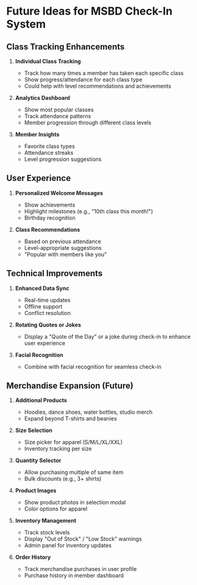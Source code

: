 # Future Ideas for MSBD Check-In System

## Class Tracking Enhancements
1. **Individual Class Tracking**
   - Track how many times a member has taken each specific class
   - Show progress/attendance for each class type
   - Could help with level recommendations and achievements

2. **Analytics Dashboard**
   - Show most popular classes
   - Track attendance patterns
   - Member progression through different class levels

3. **Member Insights**
   - Favorite class types
   - Attendance streaks
   - Level progression suggestions

## User Experience
1. **Personalized Welcome Messages**
   - Show achievements
   - Highlight milestones (e.g., "10th class this month!")
   - Birthday recognition

2. **Class Recommendations**
   - Based on previous attendance
   - Level-appropriate suggestions
   - "Popular with members like you"

## Technical Improvements
1. **Enhanced Data Sync**
   - Real-time updates
   - Offline support
   - Conflict resolution

2. **Rotating Quotes or Jokes**
   - Display a "Quote of the Day" or a joke during check-in to enhance user experience

3. **Facial Recognition**
   - Combine with facial recognition for seamless check-in

## Merchandise Expansion (Future)
1. **Additional Products**
   - Hoodies, dance shoes, water bottles, studio merch
   - Expand beyond T-shirts and beanies
   
2. **Size Selection**
   - Size picker for apparel (S/M/L/XL/XXL)
   - Inventory tracking per size
   
3. **Quantity Selector**
   - Allow purchasing multiple of same item
   - Bulk discounts (e.g., 3+ shirts)
   
4. **Product Images**
   - Show product photos in selection modal
   - Color options for apparel
   
5. **Inventory Management**
   - Track stock levels
   - Display "Out of Stock" / "Low Stock" warnings
   - Admin panel for inventory updates
   
6. **Order History**
   - Track merchandise purchases in user profile
   - Purchase history in member dashboard
